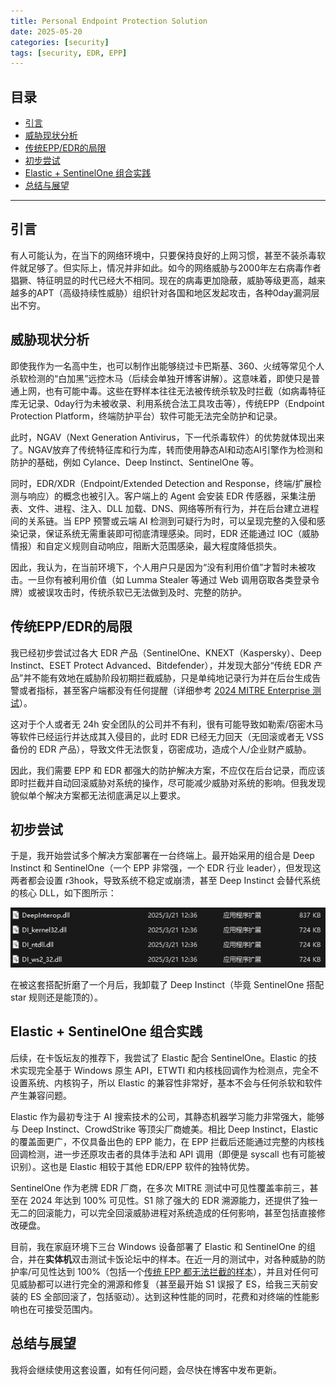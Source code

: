 ```yaml
---
title: Personal Endpoint Protection Solution
date: 2025-05-20
categories: [security]
tags: [security, EDR, EPP]
---
```


## 目录

- [引言](#引言)
- [威胁现状分析](#威胁现状分析)
- [传统EPP/EDR的局限](#传统eppedr的局限)
- [初步尝试](#初步尝试)
- [Elastic + SentinelOne 组合实践](#elastic--sentinelone-组合实践)
- [总结与展望](#总结与展望)

---

## 引言

有人可能认为，在当下的网络环境中，只要保持良好的上网习惯，甚至不装杀毒软件就足够了。但实际上，情况并非如此。如今的网络威胁与2000年左右病毒作者猖獗、特征明显的时代已经大不相同。现在的病毒更加隐蔽，威胁等级更高，越来越多的APT（高级持续性威胁）组织针对各国和地区发起攻击，各种0day漏洞层出不穷。

## 威胁现状分析

即使我作为一名高中生，也可以制作出能够绕过卡巴斯基、360、火绒等常见个人杀软检测的“白加黑”远控木马（后续会单独开博客讲解）。这意味着，即使只是普通上网，也有可能中毒。这些在野样本往往无法被传统杀软及时拦截（如病毒特征库无记录、0day行为未被收录、利用系统合法工具攻击等），传统EPP（Endpoint Protection Platform，终端防护平台）软件可能无法完全防护和记录。

此时，NGAV（Next Generation Antivirus，下一代杀毒软件）的优势就体现出来了。NGAV放弃了传统特征库和行为库，转而使用静态AI和动态AI引擎作为检测和防护的基础，例如 Cylance、Deep Instinct、SentinelOne 等。

同时，EDR/XDR（Endpoint/Extended Detection and Response，终端/扩展检测与响应）的概念也被引入。客户端上的 Agent 会安装 EDR 传感器，采集注册表、文件、进程、注入、DLL 加载、DNS、网络等所有行为，并在后台建立进程间的关系链。当 EPP 预警或云端 AI 检测到可疑行为时，可以呈现完整的入侵和感染记录，保证系统无需重装即可彻底清理感染。同时，EDR 还能通过 IOC（威胁情报）和自定义规则自动响应，阻断大范围感染，最大程度降低损失。

因此，我认为，在当前环境下，个人用户只是因为“没有利用价值”才暂时未被攻击。一旦你有被利用价值（如 Lumma Stealer 等通过 Web 调用窃取各类登录令牌）或被误攻击时，传统杀软已无法做到及时、完整的防护。

## 传统EPP/EDR的局限

我已经初步尝试过各大 EDR 产品（SentinelOne、KNEXT（Kaspersky）、Deep Instinct、ESET Protect Advanced、Bitdefender），并发现大部分“传统 EDR 产品”并不能有效地在威胁阶段初期拦截威胁，只是单纯地记录行为并在后台生成告警或者指标，甚至客户端都没有任何提醒（详细参考 [2024 MITRE Enterprise 测试](https://evals.mitre.org/results/enterprise?view=cohort&evaluation=er6&result_type=PROTECTION&scenarios=4)）。

这对于个人或者无 24h 安全团队的公司并不有利，很有可能导致如勒索/窃密木马等软件已经运行并达成其入侵目的，此时 EDR 已经无力回天（无回滚或者无 VSS 备份的 EDR 产品），导致文件无法恢复，窃密成功，造成个人/企业财产威胁。

因此，我们需要 EPP 和 EDR 都强大的防护解决方案，不应仅在后台记录，而应该即时拦截并自动回滚威胁对系统的操作，尽可能减少威胁对系统的影响。但我发现貌似单个解决方案都无法彻底满足以上要求。

## 初步尝试

于是，我开始尝试多个解决方案部署在一台终端上。最开始采用的组合是 Deep Instinct 和 SentinelOne（一个 EPP 非常强，一个 EDR 行业 leader），但发现这两者都会设置 r3hook，导致系统不稳定或崩溃，甚至 Deep Instinct 会替代系统的核心 DLL，如下图所示：

![Deep Instinct DLL 替换示意](images/deepinstinct_dlls.png)

在被这套搭配折磨了一个月后，我卸载了 Deep Instinct（毕竟 SentinelOne 搭配 star 规则还是能顶的）。

## Elastic + SentinelOne 组合实践

后续，在卡饭坛友的推荐下，我尝试了 Elastic 配合 SentinelOne。Elastic 的技术实现完全基于 Windows 原生 API，ETWTI 和内核栈回调作为检测点，完全不设置系统、内核钩子，所以 Elastic 的兼容性非常好，基本不会与任何杀软和软件产生兼容问题。

Elastic 作为最初专注于 AI 搜索技术的公司，其静态机器学习能力非常强大，能够与 Deep Instinct、CrowdStrike 等顶尖厂商媲美。相比 Deep Instinct，Elastic 的覆盖面更广，不仅具备出色的 EPP 能力，在 EPP 拦截后还能通过完整的内核栈回调检测，进一步还原攻击者的具体手法和 API 调用（即便是 syscall 也有可能被识别）。这也是 Elastic 相较于其他 EDR/EPP 软件的独特优势。

SentinelOne 作为老牌 EDR 厂商，在多次 MITRE 测试中可见性覆盖率前三，甚至在 2024 年达到 100% 可见性。S1 除了强大的 EDR 溯源能力，还提供了独一无二的回滚能力，可以完全回滚威胁进程对系统造成的任何影响，甚至包括直接修改硬盘。

目前，我在家庭环境下三台 Windows 设备部署了 Elastic 和 SentinelOne 的组合，并在**实体机**双击测试卡饭论坛中的样本。在近一月的测试中，对各种威胁的防护率/可见性达到 100%（包括一个[传统 EPP 都无法拦截的样本](https://bbs.kafan.cn/thread-2281596-1-1.html)），并且对任何可见威胁都可以进行完全的溯源和修复（甚至最开始 S1 误报了 ES，给我三天前安装的 ES 全部回滚了，包括驱动）。达到这种性能的同时，花费和对终端的性能影响也在可接受范围内。

## 总结与展望

我将会继续使用这套设置，如有任何问题，会尽快在博客中发布更新。